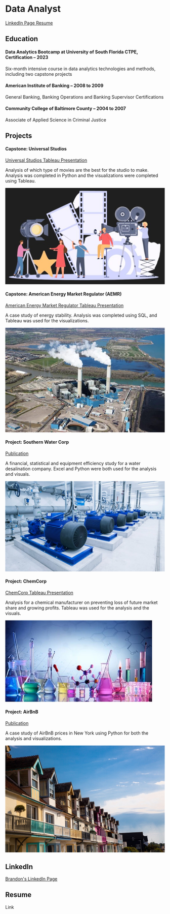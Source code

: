 # Data Analyst
[LinkedIn Page        ](https://www.linkedin.com/in/brandon-chisnell-9890a79b/)
[Resume](https://)

## Education
#### Data Analytics Bootcamp at University of South Florida CTPE, Certification – 2023
Six-month intensive course in data analytics technologies and methods, including two capstone projects

#### American Institute of Banking – 2008 to 2009
General Banking, Banking Operations and Banking Supervisor Certifications

#### Community College of Baltimore County – 2004 to 2007
Associate of Applied Science in Criminal Justice

## Projects
#### Capstone: Universal Studios
[Universal Studios Tableau Presentation](https://public.tableau.com/app/profile/brandon.chisnell/viz/CapstonePresentationMovies-BrandonChisnell/Story1)

Analysis of which type of movies are the best for the studio to make. Analysis was completed in Python and the visualizations were completed using Tableau. 

![Movies](/assets/images/movies1.jpeg)

#### Capstone: American Energy Market Regulator (AEMR)
[American Energy Market Regulator Tableau Presentation](https://public.tableau.com/app/profile/brandon.chisnell/viz/AEMRCaseStudyPresentationBrandonChisnell/AEMRExecutivePresentation)

A case study of energy stability. Analysis was completed using SQL, and Tableau was used for the visualizations.

![Energy Plant](/assets/images/energy2.jpeg)

#### Project: Southern Water Corp
[Publication](https://)

A financial, statistical and equipment efficiency study for a water desalination company. Excel and Python were both used for the analysis and visuals.

![Water Pumping Station](/assets/images/water1.jpeg)

#### Project: ChemCorp
[ChemCorp Tableau Presentation](https://public.tableau.com/app/profile/brandon.chisnell/viz/ChemCorpAnalysisExecutivePresentationBrandonChisnellV2_0/ExecutivePresentation)

Analysis for a chemical manufacturer on preventing loss of future market share and growing profits. Tableau was used for the analysis and the visuals.

![Chemicals](/assets/images/chem1.jpeg)

#### Project: AirBnB
[Publication](https://)

A case study of AirBnB prices in New York using Python for both the analysis and visualizations.

![AirBnB](/assets/images/airbnb1.jpeg)

## LinkedIn
[Brandon's LinkedIn Page](https://www.linkedin.com/in/brandon-chisnell-9890a79b/)

## Resume
Link


